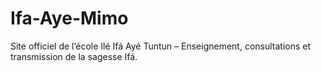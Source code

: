 # Ifa-Aye-Mimo
Site officiel de l’école Ilé Ifá Ayé Tuntun – Enseignement, consultations et transmission de la sagesse Ifá.
